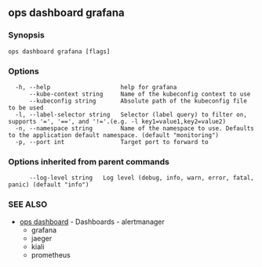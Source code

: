 ## ops dashboard grafana



### Synopsis



```
ops dashboard grafana [flags]
```

### Options

```
  -h, --help                    help for grafana
      --kube-context string     Name of the kubeconfig context to use
      --kubeconfig string       Absolute path of the kubeconfig file to be used
  -l, --label-selector string   Selector (label query) to filter on, supports '=', '==', and '!='.(e.g. -l key1=value1,key2=value2)
  -n, --namespace string        Name of the namespace to use. Defaults to the application default namespace. (default "monitoring")
  -p, --port int                Target port to forward to
```

### Options inherited from parent commands

```
      --log-level string   Log level (debug, info, warn, error, fatal, panic) (default "info")
```

### SEE ALSO

* [ops dashboard](ops_dashboard.md)	 - Dashboards  - alertmanager
  - grafana
  - jaeger
  - kiali
  - prometheus


